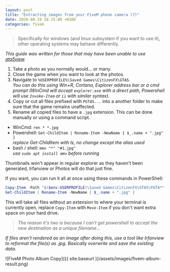 ```yaml
---
layout: post
title: "Extracting images from your FiveM phone camera (7)"
date: 2020-08-19 18:15:00 +0100
categories: fivem
---
```


> Specifically for windows (and linux subsystem if you want to use it), other operating systems may behave differently.

*This guide was written for those that may have been unable to use [gta5view](https://lmgtfy.com/?q=gta5view).*

1. Take a photo as you normally would... or many.
2. Close the game when you want to look at the photos.
3. Navigate to `%USERPROFILE%\Saved Games\CitizenFX\GTA5`.  
  *You can do this using Win+R, Cortana, Explorer address bar or a cmd prompt (WinCmd will accept `explorer.exe` with a direct path, Powershell will use `Invoke-Item` or `ii` with similar syntax).*
4. Copy or cut all files prefixed with `PGTA5...` into a another folder to make sure that the game remains unaffected.
5. Rename all copied files to have a `.jpg` extension. This can be done manually or using a command script.
  - WinCmd: `ren * *.jpg`
  - Powershell: `Get-ChildItem | Rename-Item -NewName { $_.name + ".jpg" }`  
    *replace Get-ChildItem with ls, no change except the alias used*
  - bash / shell: `mmv "*" "#1.jpg"`  
    *use `sudo apt install mmv` before running*

Thumbnails won't appear in regular explorer as they haven't been generated, Irfanview or Photos will do that just fine.

If you want, you can run it all at once using these commands in PowerShell:

```ps1
Copy-Item -Path "$($env:USERPROFILE)\Saved Games\CitizenFX\GTA5\PGTA*" -Destination $(Get-Location)
Get-ChildItem | Rename-Item -NewName { $_.name + ".jpg" }
```

This will take all files without an extension to where your terminal is currently open, replace `Copy-Item` with `Move-Item` if you don't want extra space on your hard drive.

> *The reason it's two is because I can't get powershell to accept the new destination as a unique filename...*

*If files aren't rendered as an image after doing this, use a tool like Irfanview to reformat the file(s) as .jpg. Basically overwrite and save the existing data.*

![FiveM Photo Album Copy]({{ site.baseurl }}/assets/images/fivem-album-result.png)